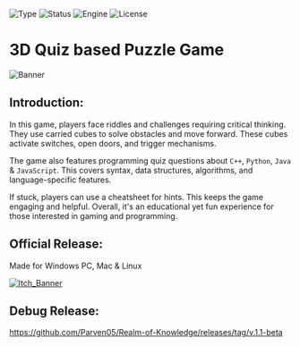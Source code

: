![Type](https://badgen.net/badge/Type/OpenSource/yellow)
![Status](https://badgen.net/badge/Status/Release/orange?icon=github)
![Engine](https://badgen.net/badge/Engine/Unity/blue)
![License](https://badgen.net/badge/license/MIT/green)

# **3D Quiz based Puzzle Game**
![Banner](https://user-images.githubusercontent.com/101796812/254477980-6a75f821-3def-4b2a-84e5-c30855070f72.png)

## **Introduction:**
In this game, players face riddles and challenges requiring critical thinking. They use carried cubes to solve obstacles and move forward. These cubes activate switches, open doors, and trigger mechanisms.

The game also features programming quiz questions about `C++`, `Python`, `Java` & `JavaScript`. This covers syntax, data structures, algorithms, and language-specific features.

If stuck, players can use a cheatsheet for hints. This keeps the game engaging and helpful. Overall, it's an educational yet fun experience for those interested in gaming and programming.

## **Official Release:**
Made for Windows PC, Mac & Linux

[![Itch_Banner](https://user-images.githubusercontent.com/101796812/258836620-b6e0f0b1-6a21-45ee-9dc3-74f1b103ab58.png)](https://parven.itch.io/realm-of-knowledge)

## **Debug Release:**
https://github.com/Parven05/Realm-of-Knowledge/releases/tag/v.1.1-beta
